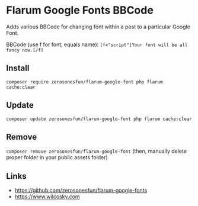 # Flarum Google Fonts BBCode

Adds various BBCode for changing font within a post to a particular Google Font.

BBCode (use f for font, equals name):
`[f="script"]Your font will be all fancy now.[/f]`

## Install
`composer require zerosonesfun/flarum-google-font
php flarum cache:clear`

## Update
`composer update zerosonesfun/flarum-google-font
php flarum cache:clear`

## Remove
`composer remove zerosonesfun/flarum-google-font`
(then, manually delete proper folder in your public assets folder)

## Links
- https://github.com/zerosonesfun/flarum-google-fonts
- https://www.wilcosky.com
